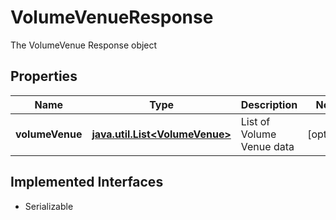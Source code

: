 

# VolumeVenueResponse

The VolumeVenue Response object

## Properties

Name | Type | Description | Notes
------------ | ------------- | ------------- | -------------
**volumeVenue** | [**java.util.List&lt;VolumeVenue&gt;**](VolumeVenue.md) | List of Volume Venue data |  [optional]


## Implemented Interfaces

* Serializable


